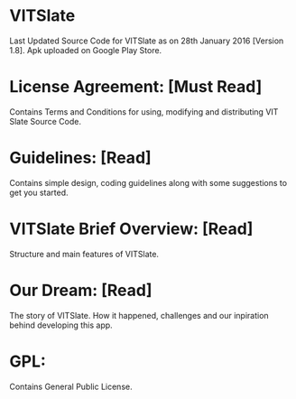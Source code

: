 # VITSlate
Last Updated Source Code for VITSlate as on 28th January 2016 [Version 1.8]. Apk uploaded on Google Play Store.

# License Agreement: [Must Read]
Contains Terms and Conditions for using, modifying and distributing VIT Slate Source Code.

# Guidelines: [Read]
Contains simple design, coding guidelines along with some suggestions to get you started.

# VITSlate Brief Overview: [Read]
Structure and main features of VITSlate.

# Our Dream: [Read]
The story of VITSlate. How it happened, challenges and our inpiration behind developing this app.

# GPL:
Contains General Public License.

